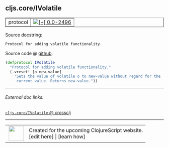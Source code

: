 ## cljs.core/IVolatile



 <table border="1">
<tr>
<td>protocol</td>
<td><a href="https://github.com/cljsinfo/cljs-api-docs/tree/0.0-2496"><img valign="middle" alt="[+] 0.0-2496" title="Added in 0.0-2496" src="https://img.shields.io/badge/+-0.0--2496-lightgrey.svg"></a> </td>
</tr>
</table>







Source docstring:

```
Protocol for adding volatile functionality.
```


Source code @ [github](https://github.com/clojure/clojurescript/blob/r3117/src/cljs/cljs/core.cljs#L627-L631):

```clj
(defprotocol IVolatile
  "Protocol for adding volatile functionality."
  (-vreset! [o new-value]
    "Sets the value of volatile o to new-value without regard for the
     current value. Returns new-value."))
```

<!--
Repo - tag - source tree - lines:

 <pre>
clojurescript @ r3117
└── src
    └── cljs
        └── cljs
            └── <ins>[core.cljs:627-631](https://github.com/clojure/clojurescript/blob/r3117/src/cljs/cljs/core.cljs#L627-L631)</ins>
</pre>

-->

---



###### External doc links:

[`cljs.core/IVolatile` @ crossclj](http://crossclj.info/fun/cljs.core.cljs/IVolatile.html)<br>

---

 <table>
<tr><td>
<img valign="middle" align="right" width="48px" src="http://i.imgur.com/Hi20huC.png">
</td><td>
Created for the upcoming ClojureScript website.<br>
[edit here] | [learn how]
</td></tr></table>

[edit here]:https://github.com/cljsinfo/cljs-api-docs/blob/master/cljsdoc/cljs.core_IVolatile.cljsdoc
[learn how]:https://github.com/cljsinfo/cljs-api-docs/wiki/cljsdoc-files

<!--

This information was too distracting to show to readers, but I'll leave it
commented here since it is helpful to:

- pretty-print the data used to generate this document
- and show how to retrieve that data



The API data for this symbol:

```clj
{:ns "cljs.core",
 :name "IVolatile",
 :history [["+" "0.0-2496"]],
 :type "protocol",
 :full-name-encode "cljs.core_IVolatile",
 :source {:code "(defprotocol IVolatile\n  \"Protocol for adding volatile functionality.\"\n  (-vreset! [o new-value]\n    \"Sets the value of volatile o to new-value without regard for the\n     current value. Returns new-value.\"))",
          :title "Source code",
          :repo "clojurescript",
          :tag "r3117",
          :filename "src/cljs/cljs/core.cljs",
          :lines [627 631]},
 :methods [{:name "-vreset!",
            :signature ["[o new-value]"],
            :docstring "Sets the value of volatile o to new-value without regard for the\n     current value. Returns new-value."}],
 :full-name "cljs.core/IVolatile",
 :docstring "Protocol for adding volatile functionality."}

```

Retrieve the API data for this symbol:

```clj
;; from Clojure REPL
(require '[clojure.edn :as edn])
(-> (slurp "https://raw.githubusercontent.com/cljsinfo/cljs-api-docs/catalog/cljs-api.edn")
    (edn/read-string)
    (get-in [:symbols "cljs.core/IVolatile"]))
```

-->
